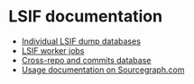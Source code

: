 # LSIF documentation

- [Individual LSIF dump databases](./database.md)
- [LSIF worker jobs](./jobs.md)
- [Cross-repo and commits database](./xrepo.md)
- [Usage documentation on Sourcegraph.com](https://docs.sourcegraph.com/user/code_intelligence/lsif)
